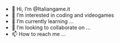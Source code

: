 - 👋 Hi, I’m @Italiangame.it
- 👀 I’m interested in coding and videogames
- 🌱 I’m currently learning ...
- 💞️ I’m looking to collaborate on ...
- 📫 How to reach me ...

<!---
Italiangame/Italiangame is a ✨ special ✨ repository because its `README.md` (this file) appears on your GitHub profile.
You can click the Preview link to take a look at your changes.
--->

